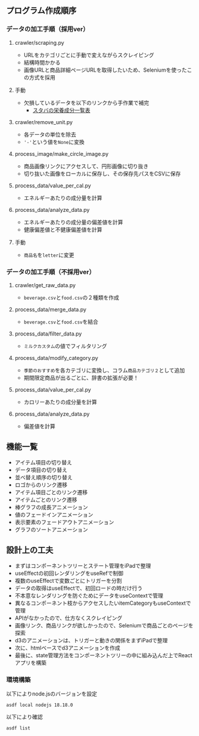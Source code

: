 ## プログラム作成順序

### データの加工手順（採用ver）

1. crawler/scraping.py
    - URLをカテゴリごとに手動で変えながらスクレイピング
    - 結構時間かかる
    - 画像URLと商品詳細ページURLを取得したいため、Seleniumを使ったこの方式を採用

2. 手動
    - 欠損しているデータを以下のリンクから手作業で補完
      - [スタバの栄養成分一覧表](https://product.starbucks.co.jp/allergy/nutrient/)

3. crawler/remove_unit.py
    - 各データの単位を除去
    - ```'-'```という値を```None```に変換

4. process_image/make_circle_image.py
    - 商品画像リンクにアクセスして、円形画像に切り抜き
    - 切り抜いた画像をローカルに保存し、その保存先パスをCSVに保存

5. process_data/value_per_cal.py
    - エネルギーあたりの成分量を計算

6. process_data/analyze_data.py
    - エネルギーあたりの成分量の偏差値を計算
    - 健康偏差値と不健康偏差値を計算

7. 手動
    - ```商品名```を```letter```に変更

### データの加工手順（不採用ver）

1. crawler/get_raw_data.py
    - `beverage.csv`と`food.csv`の２種類を作成

2. process_data/merge_data.py
    - `beverage.csv`と`food.csv`を結合

3. process_data/filter_data.py
    - `ミルクカスタム`の値でフィルタリング

4. process_data/modify_category.py
    - `季節のおすすめ`を各カテゴリに変換し、コラム`商品カテゴリ２`として追加
    - 期間限定商品が出るごとに、辞書の拡張が必要！

5. process_data/value_per_cal.py
    - カロリーあたりの成分量を計算

6. process_data/analyze_data.py
    - 偏差値を計算

## 機能一覧

- アイテム項目の切り替え
- データ項目の切り替え
- 並べ替え順序の切り替え
- ロゴからのリンク遷移
- アイテム項目ごとのリンク遷移
- アイテムごとのリンク遷移
- 棒グラフの成長アニメーション
- 値のフェードインアニメーション
- 表示要素のフェードアウトアニメーション
- グラフのソートアニメーション

## 設計上の工夫

- まずはコンポーネントツリーとステート管理をiPadで整理
- useEffectの初回レンダリングをuseRefで制御
- 複数のuseEffectで変数ごとにトリガーを分割
- データの取得はuseEffectで、初回ロードの時だけ行う
- 不本意なレンダリングを防ぐためにデータをuseContextで管理
- 異なるコンポーネント枝からアクセスしたいitemCategoryもuseContextで管理
- APIがなかったので、仕方なくスクレイピング
- 画像リンク、商品リンクが欲しかったので、Seleniumで商品ごとのページを探索
- d3のアニメーションは、トリガーと動きの関係をまずiPadで整理
- 次に、htmlベースでd3アニメーションを作成
- 最後に、state管理方法をコンポーネントツリーの中に組み込んだ上でReactアプリを構築

### 環境構築

以下によりnode.jsのバージョンを設定
```
asdf local nodejs 18.18.0
```

以下により確認
```
asdf list
```

